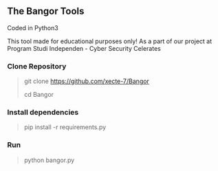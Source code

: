 ## The Bangor Tools
Coded in Python3

This tool made for educational purposes only! As a part of our project at Program Studi Independen - Cyber Security Celerates

### Clone Repository
> git clone https://github.com/xecte-7/Bangor
>
> cd Bangor

### Install dependencies
> pip install -r requirements.py

### Run
> python bangor.py
